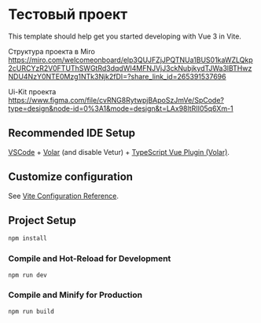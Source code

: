 # Тестовый проект

This template should help get you started developing with Vue 3 in Vite.

Структура проекта в Miro
https://miro.com/welcomeonboard/elp3QUJFZjJPQTNUa1BUS01kaWZLQkp2cURCYzR2V0FTUThSWGtRd3dqdWI4MFNJVjJ3ckNubjkydTJWa3lBTHwzNDU4NzY0NTE0Mzg1NTk3Njk2fDI=?share_link_id=265391537696

Ui-Kit проекта
https://www.figma.com/file/cvRNG8RytwpjBApoSzJmVe/SpCode?type=design&node-id=0%3A1&mode=design&t=LAx98ltRII05q6Xm-1

## Recommended IDE Setup

[VSCode](https://code.visualstudio.com/) + [Volar](https://marketplace.visualstudio.com/items?itemName=Vue.volar) (and disable Vetur) + [TypeScript Vue Plugin (Volar)](https://marketplace.visualstudio.com/items?itemName=Vue.vscode-typescript-vue-plugin).

## Customize configuration

See [Vite Configuration Reference](https://vitejs.dev/config/).

## Project Setup

```sh
npm install
```

### Compile and Hot-Reload for Development

```sh
npm run dev
```

### Compile and Minify for Production

```sh
npm run build
```
